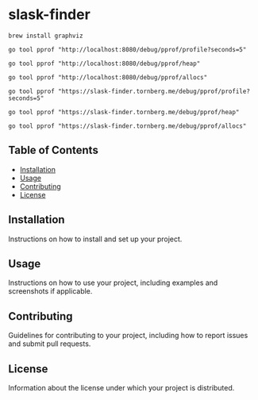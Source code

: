 # slask-finder
`brew install graphviz`

`go tool pprof "http://localhost:8080/debug/pprof/profile?seconds=5"`

`go tool pprof "http://localhost:8080/debug/pprof/heap"`

`go tool pprof "http://localhost:8080/debug/pprof/allocs"`


`go tool pprof "https://slask-finder.tornberg.me/debug/pprof/profile?seconds=5"`

`go tool pprof "https://slask-finder.tornberg.me/debug/pprof/heap"`

`go tool pprof "https://slask-finder.tornberg.me/debug/pprof/allocs"`

## Table of Contents

- [Installation](#installation)
- [Usage](#usage)
- [Contributing](#contributing)
- [License](#license)

## Installation

Instructions on how to install and set up your project.

## Usage

Instructions on how to use your project, including examples and screenshots if applicable.

## Contributing

Guidelines for contributing to your project, including how to report issues and submit pull requests.

## License

Information about the license under which your project is distributed.
